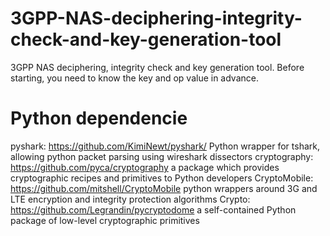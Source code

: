 # 3GPP-NAS-deciphering-integrity-check-and-key-generation-tool
3GPP NAS deciphering, integrity check and key generation tool. Before starting, you need to know the key and op value in advance.

# Python dependencie
pyshark: https://github.com/KimiNewt/pyshark/ Python wrapper for tshark, allowing python packet parsing using wireshark dissectors
cryptography: https://github.com/pyca/cryptography a package which provides cryptographic recipes and primitives to Python developers
CryptoMobile: https://github.com/mitshell/CryptoMobile python wrappers around 3G and LTE encryption and integrity protection algorithms
Crypto: https://github.com/Legrandin/pycryptodome a self-contained Python package of low-level cryptographic primitives
